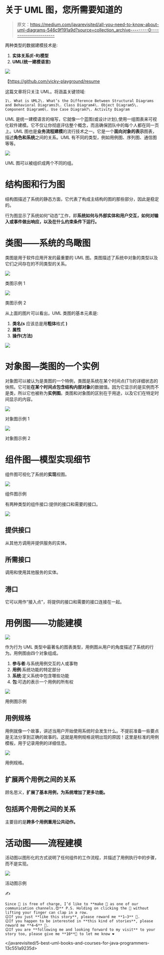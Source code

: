 # 关于 UML 图，您所需要知道的

> 原文：<https://medium.com/javarevisited/all-you-need-to-know-about-uml-diagrams-546c9f191a9d?source=collection_archive---------0----------------------->

两种类型的数据建模技术是:

1.  **实体关系(E-R)模型**
2.  **UML(统一建模语言)**

![](img/387a181f14021a1afea5caee0884a1fe.png)

【https://github.com/vicky-playground/resume 

这篇文章将只关注 UML。将涵盖关键领域:

```
1\. What is UML2\. What’s the Difference Between Structural Diagrams and Behavioral Diagrams3\. Class Diagram4\. Object Diagram5\. Component Diagram6\. Use Case Diagram7\. Activity Diagram
```

UML 是统一建模语言的缩写，它就像一个蓝图(或设计计划),使用一组图表来可视化软件建模。它不仅让你彻底评估整个概念，而且确保团队中的每个人都在同一页上。UML 图也是**业务流程建模**的流行技术之一。它是一个**面向对象的表示**图表，描述**角色和系统**之间的关系。UML 有不同的类型，例如用例图、序列图、通信图等等。

![](img/aaa3b01d9662c57660a07aa00aff6b9f.png)

UML 图可以被组织成两个不同的组。

# 结构图和行为图

结构图描述了系统的静态方面，它代表了构成主结构的图的那些部分，因此是稳定的。

行为图显示了系统如何“动态”工作，即**系统如何与外部实体和用户交互，如何对输入或事件做出响应，以及在什么约束条件下运行。**

# 类图——系统的鸟瞰图

类图是用于软件应用开发的最重要的 UML 图。类图描述了系统中对象的类型以及它们之间存在的不同类型的关系。

[![](img/d4ffc426cd3efef40bc0f77a1202e497.png)](https://javarevisited.blogspot.com/2017/07/top-5-books-to-learn-uml-unified-modelling-language-java.html)

类图示例 1

![](img/2fa7a14fb03adc3289f82d4a797873a2.png)

类图示例 2

从上面的图片可以看出，UML 类图的基本元素是:

1.  **类名(s** 应该总是用**粗体**格式 **)**
2.  **属性**
3.  **操作(方法)**

![](img/40179a11aaf96c7517ccc8270d6ec3b4.png)

# 对象图—类图的一个实例

对象图可以被认为是类图的一个特例，类图是系统在某个时间点(T1)的详细状态的快照。它可能**在某个时间点包含结构内部对象**的数据值。因为它显示的是实例而不是类，所以它也被称为**实例图**。类图和对象图的区别在于用途，以及它们在特定时间显示的内容。

![](img/e43100927ba1e4b7767c23bb8ec1dbd2.png)

对象图示例 1

![](img/c19201ed19211efe232334113427bb24.png)

对象图示例 2

# 组件图—模型实现细节

组件图可视化了系统的**实现**视图。

![](img/6f384a1c8d9a06c319d27bb92494cc52.png)

组件图示例

有两种类型的组件接口:提供的接口和需要的接口。

![](img/70b5188c375591941e218baadbad9700.png)

## **提供接口**

从其他方调用并提供服务的实体。

## **所需接口**

调用和使用其他服务的实体。

## 港口

它可以用作“接入点”，将提供的接口和需要的接口连接在一起。

# 用例图——功能建模

![](img/77ca53476f1bccebb93c6506780c390f.png)

作为行为 UML 类型中最著名的图表类型，用例图从用户的角度描述了系统的行为。用例图由四个对象组成。

1.  **参与者**:与系统用例交互的人或事物
2.  **用例**:系统功能的特定部分
3.  **系统**:定义系统中包含哪些功能
4.  **包**:可选的表示一个用例的所有权

![](img/d017ab9223b7f33ad55e8b4a828ab1a9.png)

用例图示例

## 用例规格

用例就像一个故事，讲述当用户开始使用系统时会发生什么。不提前准备一些要点是无法分享到正确的故事的。这就是用例规格说明出现的原因！这里是标准的用例模板，用于记录用例的详细信息。

![](img/87893044b7195b200d18919c9562fc5d.png)

用例规格。

## 扩展两个用例之间的关系

顾名思义，**扩展了基本用例，为系统增加了更多功能。**

## 包括两个用例之间的关系

主要目的是**跨多个用例重用公共动作。**

# 活动图——流程建模

活动图以图形化的方式说明了任何组件的工作流程，并描述了用例执行中的步骤，而不是实现。

![](img/dcfcb69477c4819ce95bd902ed688d6c.png)

活动图示例

✍️

```
Since 👏 is free of charge, I’d like to **make 👏 as one of our communication channels.😍** P.S. Holding on clicking the 👏 without lifting your finger can clap in a row.
😉If you just **like this story**, please reward me **1–3** 👏.
😉If you happen to be interested in **this kind of stories**, please reward me **4–6** 👏.
😉If you are **following me and looking forward to my visit** to your story too, please give me **10**👏 to let me know️ ❤ ️
```

</javarevisited/5-best-uml-books-and-courses-for-java-programmers-13c551a9235d> 